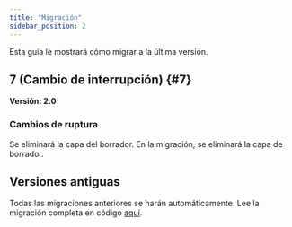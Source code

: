 ```yaml
---
title: "Migración"
sidebar_position: 2
---
```


Esta guía le mostrará cómo migrar a la última versión.

## 7 (Cambio de interrupción) {#7}

**Versión: 2.0**

### Cambios de ruptura

Se eliminará la capa del borrador. En la migración, se eliminará la capa de borrador.

## Versiones antiguas

Todas las migraciones anteriores se harán automáticamente. Lee la migración completa en código [aquí](https://github.com/LinwoodDev/Butterfly/blob/95825da4ebbf9ded392c863da577666dbcdda45c/app/lib/models/converter.dart#L17).
